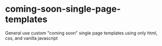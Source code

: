 # coming-soon-single-page-templates
General use custom "coming soon" single page templates using only html, css, and vanilla javascript
